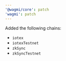 ```yaml
---
'@wagmi/core': patch
'wagmi': patch
---
```


Added the following chains:

- `iotex`
- `iotexTestnet`
- `zkSync`
- `zkSyncTestnet`
